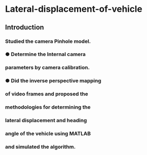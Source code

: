 # Lateral-displacement-of-vehicle
## Introduction
### Studied the camera Pinhole model.
### ● Determine the Internal camera
### parameters by camera calibration.
### ● Did the inverse perspective mapping
### of video frames and proposed the
### methodologies for determining the
### lateral displacement and heading
### angle of the vehicle using MATLAB
### and simulated the algorithm.
